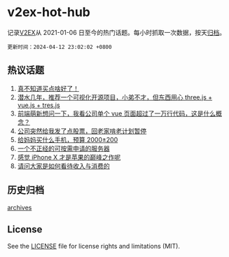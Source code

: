 # v2ex-hot-hub

 记录[V2EX](https://www.v2ex.com/)从 2021-01-06 日至今的热门话题。每小时抓取一次数据，按天[归档](archives)。

`更新时间：2024-04-12 23:02:02 +0800`

## 热议话题

1. [真不知道买点啥好了！](https://www.v2ex.com/t/1031815)
1. [潜水几年，推荐一个可视化开源项目，小弟不才，但东西用心 three.js + vue.js + tres.js](https://www.v2ex.com/t/1031827)
1. [前端萌新想问一下，我看公司单个 vue 页面超过了一万行代码，这是什么概念？](https://www.v2ex.com/t/1031826)
1. [公司突然给我发了点股票，回老家啃老计划暂停](https://www.v2ex.com/t/1031908)
1. [给妈妈买什么手机，预算 2000±200](https://www.v2ex.com/t/1031819)
1. [一个不正经的可按需申请的服务器](https://www.v2ex.com/t/1031802)
1. [感觉 iPhone X 才是苹果的巅峰之作呢](https://www.v2ex.com/t/1031835)
1. [请问大家是如何看待收入与消费的](https://www.v2ex.com/t/1031963)

## 历史归档

[archives](archives)

## License

See the [LICENSE](LICENSE) file for license rights and limitations (MIT).
